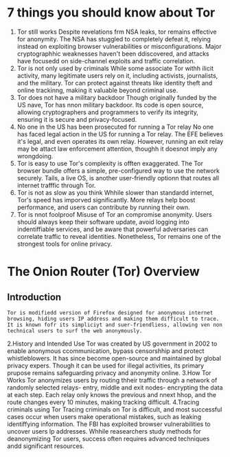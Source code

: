 # 7 things you should know about Tor

1. Tor still works
  Despite revelations frm NSA leaks, tor remains effective for anonymity. The NSA has stuggled to completely defeat it, relying instead on exploiting browser vulnerabilities or misconfigurations. Major cryptographhic weaknesses haven't been ddiscovered, and attacks have focusedd on side-channel exploits and traffic correlation.
2. Tor is not only used by criminals
  While some associate Tor withh ilicit activity, many legitimate users rely on it, including activists, journalists, and the military. Tor can protect against threats like identity theft and online trackinng, making it valuable beyond criminal use.
3. Tor does not have a military backdoor
  Though originally funded by the US nave, Tor has nnon military backdoor. Its code is open source, allowing cryptographers and programmers to verify its integrity, ensuring it is secure and privacy-focused. 
4. No one in the US has been prosecuted for running a Tor relay
  No one has faced legal action in the US for running a Tor relay. The EFE believes it's legal, and even operates its own relay. However, running an exit relay may be attact law enforcement attention, thoughh it doesnot imply any wrongdoing. 
5. Tor is easy to use
  Tor's complexity is offten exaggerated. The Tor browser bundle offers a simple, pre-configured way to use the network securely. Tails, a live OS, is another user-friendly optionn that routes all internet trafffic through Tor.
6. Tor is not as slow as you think
  Whhile slower than standardd internet, Tor's speed has imporved significantly. More relays help boost performance, and users can contribute by running their own. 
7. Tor is nnot foolproof
  Misuse of Tor an compromise anonymity. Users should always keep their software update, avoid logging into indentiffiable services, and be aware that powerful adversaries can correlate traffic to reveal identities. Nonetheless, Tor remains one of the strongest tools for online privacy.

# The Onion Router (Tor) Overview

 ## Introduction
    Tor is modifiedd version of Firefox designed for anonymous internet browsing, hiding users IP address and making them difficult to trace. It is known fofr its simpliciyt and suer-friendliess, allowing ven non technical users to surf the web anonymously.
  2.History and Intended Use
    Tor was created by US government in 2002 to enable anonymous ccommunication, bypass censorshhip and protect whistleblowers. It has since become open-source and maintained by global privacy expers. Though it can be used for illegal activities, its primary prupose remains safeguarding privacy and anonymity online.
  3.How Tor Works
    Tor anonymizes users by routing thheir traffic through a network of randomly selected relays- entry, middle and exit nodes- encrypting the data at each step. Each relay only knows the previous and nnext hhop, and the route changes every 10 minutes, making tracking difficult.
  4.Tracing criminals using Tor
    Tracing criminals on Tor is difficult, and most successful cases occur when users make operational mistakes, such as leaking identiffying information. The FBI has exploited browser vulnerabilities to uncover users Ip addresses. Whhile reasearchers study methods for deanonymizing Tor users, success often requires advanced techniques andd significant resources. 
